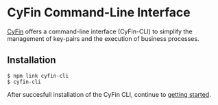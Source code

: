 # CyFin Command-Line Interface

[CyFin](http://www.cyfin.io) offers a command-line interface (CyFin-CLI) to simplify the management of key-pairs and the execution of business processes.

## Installation

```
$ npm link cyfin-cli
$ cyfin-cli
```

After succesfull installation of the CyFin CLI, continue to [getting started](http://www.cyfin.io/instructions/).